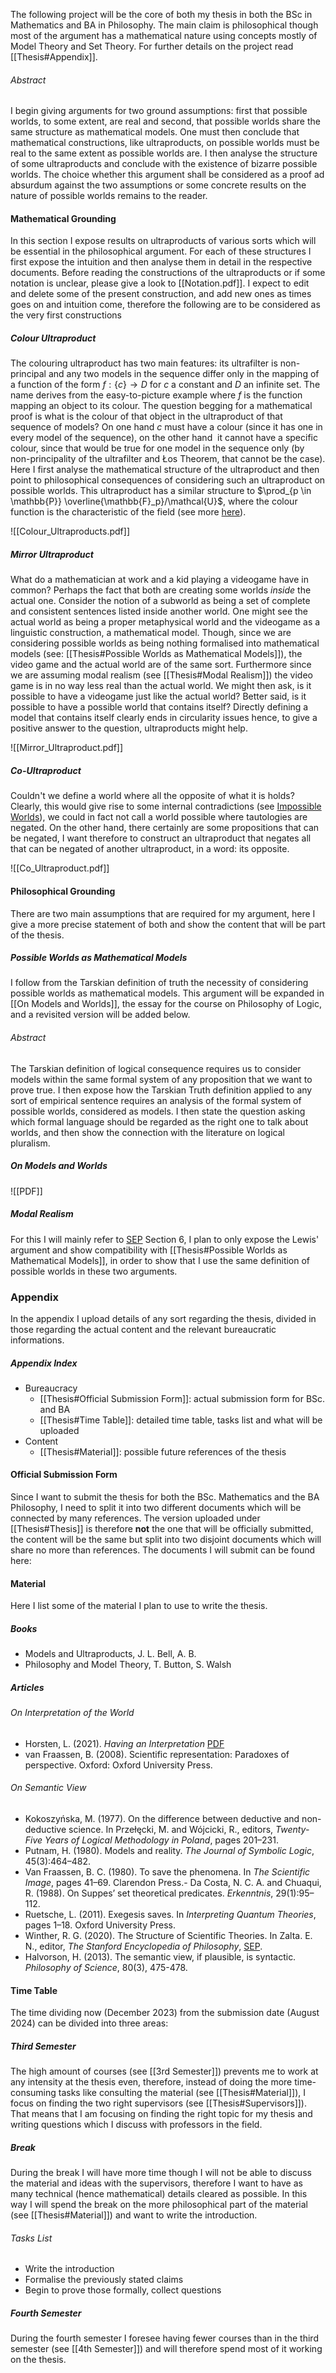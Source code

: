 The following project will be the core of both my thesis in both the BSc in Mathematics and BA in Philosophy. The main claim is philosophical though most of the argument has a mathematical nature using concepts mostly of Model Theory and Set Theory.
For further details on the project read [[Thesis#Appendix]].
###### Abstract
I begin giving arguments for two ground assumptions: first that possible worlds, to some extent, are real and second, that possible worlds share the same structure as mathematical models. One must then conclude that mathematical constructions, like ultraproducts, on possible worlds must be real to the same extent as possible worlds are. I then analyse the structure of some ultraproducts and conclude with the existence of bizarre possible worlds. The choice whether this argument shall be considered as a proof ad absurdum against the two assumptions or some concrete results on the nature of possible worlds remains to the reader.
#### Mathematical Grounding
In this section I expose results on ultraproducts of various sorts which will be essential in the philosophical argument. For each of these structures I first expose the intuition and then analyse them in detail in the respective documents. Before reading the constructions of the ultraproducts or if some notation is unclear, please give a look to [[Notation.pdf]].
I expect to edit and delete some of the present construction, and add new ones as times goes on and intuition come, therefore the following are to be considered as the very first constructions
##### Colour Ultraproduct
The colouring ultraproduct has two main features: its ultrafilter is non-principal and any two models in the sequence differ only in the mapping of a function of the form $f: \{c\} \rightarrow D$ for $c$ a constant and $D$ an infinite set. The name derives from the easy-to-picture example where $f$ is the function mapping an object to its colour. The question begging for a mathematical proof is what is the colour of that object in the ultraproduct of that sequence of models?
On one hand $c$ must have a colour (since it has one in every model of the sequence), on the other hand  it cannot have a specific colour, since that would be true for one model in the sequence only (by non-principality of the ultrafilter and Łos Theorem, that cannot be the case).
Here I first analyse the mathematical structure of the ultraproduct and then point to philosophical consequences of considering such an ultraproduct on possible worlds.
This ultraproduct has a similar structure to $\prod_{p \in \mathbb{P}} \overline{\mathbb{F}_p}/\mathcal{U}$, where the colour function is the characteristic of the field (see more [here](https://grossack.site/2021/12/05/ultraproducts-howto.html)).

![[Colour_Ultraproducts.pdf]]

##### Mirror Ultraproduct

What do a mathematician at work and a kid playing a videogame have in common? Perhaps the fact that both are creating some worlds *inside* the actual one. Consider the notion of a subworld as being a set of complete and consistent sentences listed inside another world. One might see the actual world as being a proper metaphysical world and the videogame as a linguistic construction, a mathematical model. Though, since we are considering possible worlds as being nothing formalised into mathematical models (see: [[Thesis#Possible Worlds as Mathematical Models]]), the video game and the actual world are of the same sort. Furthermore since we are assuming modal realism (see [[Thesis#Modal Realism]]) the video game is in no way less real than the actual world. We might then ask, is it possible to have a videogame just like the actual world? Better said, is it possible to have a possible world that contains itself?
Directly defining a model that contains itself clearly ends in circularity issues hence, to give a positive answer to the question, ultraproducts might help.

![[Mirror_Ultraproduct.pdf]]
##### Co-Ultraproduct
Couldn't we define a world where all the opposite of what it is holds? Clearly, this would give rise to some internal contradictions (see [Impossible Worlds](https://plato.stanford.edu/entries/impossible-worlds/)), we could in fact not call a world possible where tautologies are negated. On the other hand, there certainly are some propositions that can be negated, I want therefore to construct an ultraproduct that negates all that can be negated of another ultraproduct, in a word: its opposite.

![[Co_Ultraproduct.pdf]]
#### Philosophical Grounding
There are two main assumptions that are required for my argument, here I give a more precise statement of both and show the content that will be part of the thesis.
##### Possible Worlds as Mathematical Models
I follow from the Tarskian definition of truth the necessity of considering possible worlds as mathematical models. This argument will be expanded in [[On Models and Worlds]], the essay for the course on Philosophy of Logic, and a revisited version will be added below.
###### Abstract
The Tarskian definition of logical consequence requires us to consider models within the same formal system of any proposition that we want to prove true. I then expose how the Tarskian Truth definition applied to any sort of empirical sentence requires an analysis of the formal system of possible worlds, considered as models. I then state the question asking which formal language should be regarded as the right one to talk about worlds, and then show the connection with the literature on logical pluralism.
##### On Models and Worlds

![[PDF]]
##### Modal Realism
For this I will mainly refer to [SEP](https://plato.stanford.edu/entries/david-lewis/#6) Section 6, I plan to only expose the Lewis' argument and show compatibility with [[Thesis#Possible Worlds as Mathematical Models]], in order to show that I use the same definition of possible worlds in these two arguments.
### Appendix
In the appendix I upload details of any sort regarding the thesis, divided in those regarding the actual content and the relevant bureaucratic informations.
##### Appendix Index
- Bureaucracy 
	- [[Thesis#Official Submission Form]]: actual submission form for BSc. and BA
	- [[Thesis#Time Table]]: detailed time table, tasks list and what will be uploaded
- Content
	- [[Thesis#Material]]: possible future references of the thesis
#### Official Submission Form
Since I want to submit the thesis for both the BSc. Mathematics and the BA Philosophy, I need to split it into two different documents which will be connected by many references. The version uploaded under [[Thesis#Thesis]] is therefore **not** the one that will be officially submitted, the content will be the same but split into two disjoint documents which will share no more than references. The documents I will submit can be found here:
#### Material
Here I list some of the material I plan to use to write the thesis.
##### Books
- Models and Ultraproducts, J. L. Bell, A. B. 
- Philosophy and Model Theory, T. Button, S. Walsh
##### Articles
###### On Interpretation of the World
- Horsten, L. (2021). _Having an Interpretation_ [PDF](https://www.philosophie.uni-konstanz.de/securedl/sdl-eyJ0eXAiOiJKV1QiLCJhbGciOiJIUzI1NiJ9.eyJpYXQiOjE3MDE0NDA2MTksImV4cCI6MTcwMjEzMTgxOSwidXNlciI6MCwiZ3JvdXBzIjpbMCwtMV0sImZpbGUiOiJmaWxlYWRtaW4vcGhpbG9zb3BoaWUvYWctaG9yc3Rlbi9QdWJsaWNhdGlvbnNfTGVvbi9Ib3JzdGVuMjAxMF9IYXZpbmdhbkludGVycHJldGF0aW9uLnBkZiIsInBhZ2UiOjEwODcwNX0.dqyhYTONNT2-jgZ8CFCOhLIqDWKySxOWtNKdWcnFAsM/Horsten2010_HavinganInterpretation.pdf)
- van Fraassen, B. (2008). Scientific representation: Paradoxes of perspective. Oxford: Oxford University Press.
###### On Semantic View
- Kokoszyńska, M. (1977). On the difference between deductive and non-deductive science. In Przełęcki, M. and Wójcicki, R., editors, _Twenty-Five Years of Logical Methodology in Poland_, pages 201–231. 
- Putnam, H. (1980). Models and reality. _The Journal of Symbolic Logic_, 45(3):464–482.
- Van Fraassen, B. C. (1980). To save the phenomena. In _The Scientific Image_, pages 41–69. Clarendon Press.- Da Costa, N. C. A. and Chuaqui, R. (1988). On Suppes’ set theoretical predicates. _Erkenntnis_, 29(1):95–112.
- Ruetsche, L. (2011). Exegesis saves. In _Interpreting Quantum Theories_, pages 1–18. Oxford University Press.
- Winther, R. G. (2020). The Structure of Scientific Theories. In Zalta. E. N., editor, _The Stanford Encyclopedia of Philosophy_, [SEP](https://plato.stanford.edu/archives/spr2021/entries/structure-scientific-theories/).
- Halvorson, H. (2013). The semantic view, if plausible, is syntactic. _Philosophy of Science_, 80(3), 475-478.
#### Time Table
The time dividing now (December 2023) from the submission date (August 2024) can be divided into three areas:
##### Third Semester
The high amount of courses (see [[3rd Semester]]) prevents me to work at any intensity at the thesis even, therefore, instead of doing the more time-consuming tasks like consulting the material (see [[Thesis#Material]]), I focus on finding the two right supervisors (see [[Thesis#Supervisors]]). That means that I am focusing on finding the right topic for my thesis and writing questions which I discuss with professors in the field.
##### Break
During the break I will have more time though I will not be able to discuss the material and ideas with the supervisors, therefore I want to have as many technical (hence mathematical) details cleared as possible. In this way I will spend the break on the more philosophical part of the material (see [[Thesis#Material]]) and want to write the introduction.
###### Tasks List
- Write the introduction
- Formalise the previously stated claims
- Begin to prove those formally, collect questions
##### Fourth Semester
During the fourth semester I foresee having fewer courses than in the third semester (see [[4th Semester]]) and will therefore spend most of it working on the thesis.